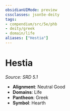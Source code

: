 ```yaml
---
obsidianUIMode: preview
cssclasses: json5e-deity
tags:
- compendium/src/5e/phb
- deity/greek
- domain/life
aliases: ["Hestia"]
---
```

# Hestia
*Source: SRD 5.1* 

- **Alignment**: Neutral Good
- **Domains**: Life
- **Pantheon**: Greek
- **Symbol**: Hearth